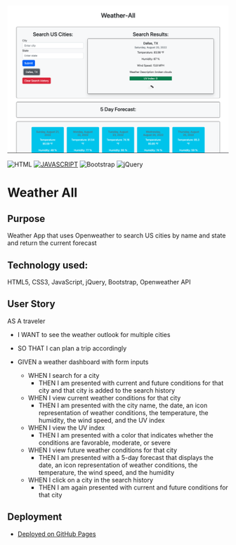 ![Weather All Screenshot](https://github.com/jdhawks2132/weatherman/blob/main/assets/weatherall.png?raw=true)

![HTML](https://img.shields.io/badge/HTML5-E34F26?style=for-the-badge&logo=html5&logoColor=white)
[![JAVASCRIPT](https://img.shields.io/badge/JavaScript-323330?style=for-the-badge&logo=javascript&logoColor=F7DF1E)](https://www.javascript.com)
![Bootstrap](https://img.shields.io/badge/Bootstrap-563D7C?style=for-the-badge&logo=bootstrap&logoColor=white)
![jQuery](https://img.shields.io/badge/jQuery-0769AD?style=for-the-badge&logo=jquery&logoColor=white)

# Weather All

## Purpose

Weather App that uses Openweather to search US cities by name and state and return the current forecast

## Technology used:

HTML5, CSS3, JavaScript, jQuery, Bootstrap, Openweather API

## User Story

AS A traveler

- I WANT to see the weather outlook for multiple cities
- SO THAT I can plan a trip accordingly

- GIVEN a weather dashboard with form inputs
  - WHEN I search for a city
    - THEN I am presented with current and future conditions for that city and that city is added to the search history
  - WHEN I view current weather conditions for that city
    - THEN I am presented with the city name, the date, an icon representation of weather conditions, the temperature, the humidity, the wind speed, and the UV index
  - WHEN I view the UV index
    - THEN I am presented with a color that indicates whether the conditions are favorable, moderate, or severe
  - WHEN I view future weather conditions for that city
    - THEN I am presented with a 5-day forecast that displays the date, an icon representation of weather conditions, the temperature, the wind speed, and the humidity
  - WHEN I click on a city in the search history
    - THEN I am again presented with current and future conditions for that city

## Deployment

- [Deployed on GitHub Pages](https://jdhawks2132.github.io/weatherman/)
